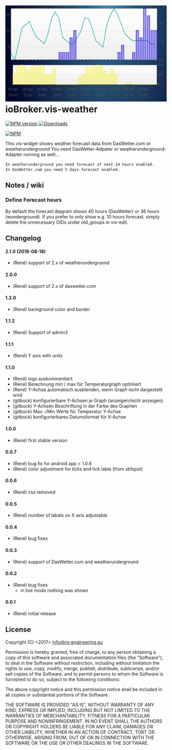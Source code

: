 ![Logo](admin/vis-weather.png)
ioBroker.vis-weather
============

[![NPM version](https://img.shields.io/npm/v/iobroker.vis-weather.svg)](https://www.npmjs.com/package/iobroker.vis-weather)
[![Downloads](https://img.shields.io/npm/dm/iobroker.vis-weather.svg)](https://www.npmjs.com/package/iobroker.vis-weather)

[![NPM](https://nodei.co/npm/iobroker.vis-weather.png?downloads=true)](https://nodei.co/npm/iobroker.vis-weather/)

This vis-widget shows weather forecast data from DasWetter.com or weatherunderground
You need DasWetter-Adpater or weatherunderground-Adapter running as well...

    In weatherunderground you need forecast of next 24 hours enabled.
    In DasWetter.com you need 5 days-forecast enabled.


## Notes / wiki
### Define Forecast hours
By default the forecast diagram shows 40 hours (DasWetter) or 36 hours (wunderground). If you prefer to only show e.g. 10 hours forecast, simply delete the unnecessary OIDs under oid_groups in vis-edit. 



## Changelog

#### 2.1.0 (2018-08-18)
* (René) support of 2.x of weatherundergruond

#### 2.0.0
* (René) support of 2.x of daswetter.com

#### 1.2.0
* (René) background color and border

#### 1.1.2
* (René) Support of admin3

#### 1.1.1
* (René) Y axis with units

#### 1.1.0
* (René) logs auskommentiert
* (René) Berechnung min / max für Temperaturgraph optimiert
* (René) Y-Achse automatisch ausblenden, wenn Graph nicht dargestellt wird
* (gitbock) konfigurierbare Y-Achsen je Graph (anzeigen/nicht anzeigen)
* (gitbock) Y-Achsen Beschriftung in der Farbe des Graphen
* (gitbock) Max.-/Min Werte für Temperatur Y-Achse
* (gitbock) konfigurierbares Datumsformat für X-Achse


#### 1.0.0
* (René) first stable version

#### 0.0.7
* (René) bug fix for android app > 1.0.6
* (René) color adjustment for ticks and tick lable (from sbfspot)

#### 0.0.6
* (René) css removed

#### 0.0.5
* (René) number of labels on X axis adjustable

#### 0.0.4
* (René) bug fixes

#### 0.0.3
* (René) support of DasWetter.com and weatherunderground

#### 0.0.2
* (René) bug fixes
	- in live mode nothing was shown

#### 0.0.1
* (René) initial release

## License
Copyright (C) <2017>  <info@rg-engineering.eu>

Permission is hereby granted, free of charge, to any person obtaining a copy of this software and associated documentation files (the "Software"), to deal in the Software without restriction, including without limitation the rights to use, copy, modify, merge, publish, distribute, sublicense, and/or sell copies of the Software, and to permit persons to whom the Software is furnished to do so, subject to the following conditions:

The above copyright notice and this permission notice shall be included in all copies or substantial portions of the Software.

THE SOFTWARE IS PROVIDED "AS IS", WITHOUT WARRANTY OF ANY KIND, EXPRESS OR IMPLIED, INCLUDING BUT NOT LIMITED TO THE WARRANTIES OF MERCHANTABILITY, FITNESS FOR A PARTICULAR PURPOSE AND NONINFRINGEMENT. IN NO EVENT SHALL THE AUTHORS OR COPYRIGHT HOLDERS BE LIABLE FOR ANY CLAIM, DAMAGES OR OTHER LIABILITY, WHETHER IN AN ACTION OF CONTRACT, TORT OR OTHERWISE, ARISING FROM, OUT OF OR IN CONNECTION WITH THE SOFTWARE OR THE USE OR OTHER DEALINGS IN THE SOFTWARE.





